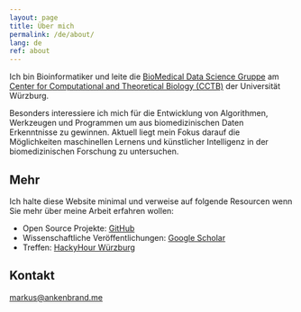 ```yaml
---
layout: page
title: Über mich
permalink: /de/about/
lang: de
ref: about
---
```


Ich bin Bioinformatiker und leite die [BioMedical Data Science Gruppe](https://www.biozentrum.uni-wuerzburg.de/cctb/research/biomedical-data-science/) am [Center for Computational and Theoretical Biology (CCTB)](https://www.biozentrum.uni-wuerzburg.de/cctb/cctb/) der Universität Würzburg.

Besonders interessiere ich mich für die Entwicklung von Algorithmen, Werkzeugen und Programmen um aus biomedizinischen Daten Erkenntnisse zu gewinnen.
Aktuell liegt mein Fokus darauf die Möglichkeiten maschinellen Lernens und künstlicher Intelligenz in der biomedizinischen Forschung zu untersuchen.

## Mehr

Ich halte diese Website minimal und verweise auf folgende Resourcen wenn Sie mehr über meine Arbeit erfahren wollen:

* Open Source Projekte: [GitHub](https://github.com/iimog)
* Wissenschaftliche Veröffentlichungen: [Google Scholar](https://scholar.google.de/citations?user=Qroex8UAAAAJ)
* Treffen: [HackyHour Würzburg](http://hackyhour.github.io/Wuerzburg/)

## Kontakt

[markus@ankenbrand.me](mailto:markus@ankenbrand.me)
